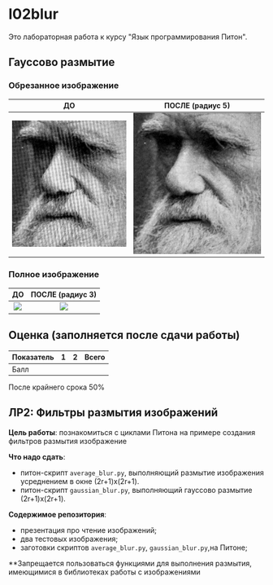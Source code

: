 # l02blur
Это лабораторная работа к курсу "Язык программирования Питон".

## Гауссово размытие

### Обрезанное изображение
ДО                         |  ПОСЛЕ (радиус 5)
:-------------------------:|:-------------------------:
![](darwin-crop.png)            |  ![](darwin-crop-gaussblurred-goorain.png)

### Полное изображение
ДО                         |  ПОСЛЕ (радиус 3)
:-------------------------:|:-------------------------:
![](darwin.png)            |  ![](darwin.pnggaussblurred-goorain.png)

## Оценка (заполняется после сдачи работы)
| Показатель  | 1 |2 |Всего|
| ------------|---|--|-----|
| Балл         |  |  |     |
После крайнего срока 50%

## ЛР2: Фильтры размытия изображений

**Цель работы**: познакомиться с циклами Питона на примере создания фильтров размытия изображение

**Что надо сдать**: 
* питон-скрипт `average_blur.py`, выполняющий размытие изображения усреднением в окне (2r+1)x(2r+1).
* питон-скрипт `gaussian_blur.py`, выполняющий гауссово размытие (2r+1)x(2r+1).

**Содержимое репозитория**: 
* презентация про чтение изображений;
* два тестовых изображения;
* заготовки скриптов `average_blur.py`, `gaussian_blur.py`,на Питоне;
                           
**Запрещается пользоваться функциями для выполнения размытия, имеющимися в библиотеках работы с изображениями
